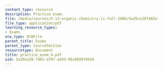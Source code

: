 ```yaml
---
content_type: resource
description: Practice exam.
file: /media/courses/5-13-organic-chemistry-ii-fall-2006/5a20ce207402af97ad4396c809970434_practice_exam_4.pdf
file_type: application/pdf
learning_resource_types:
- Exams
ocw_type: OCWFile
parent_title: Exams
parent_type: CourseSection
resourcetype: Document
title: practice_exam_4.pdf
uid: 5a20ce20-7402-af97-ad43-96c809970434
---
```

